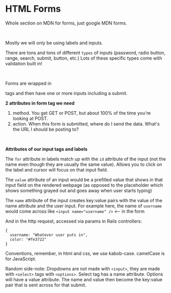 # HTML Forms

Whole section on MDN for forms, just google MDN forms.

<br/>

Mostly we will only be using labels and inputs.

There are tons and tons of different `types` of inputs (password, radio button, range,
  search, submit, button, etc.) Lots of these specific types come with validation
  built in!

<br/>


Forms are wrapped in <form> tags and then have one or more inputs including a submit.

**2 attributes in form tag we need**
1. method.
  You get GET or POST, but about 100% of the time you're looking at POST.
1. action.
  When this form is submitted, where do I send the data.
  What's the URL I should be posting to?

<br/>

**Attributes of our input tags and labels**

The `for` attribute in labels match up with the `id` attribute of the input (not the name even though they are usually the same value). Allows you to click on the label and cursor will focus on that input field.

The `value` attribute of an input would be a prefilled value that shows in that input field on the rendered webpage (as opposed to the placeholder which shows something grayed out and goes away when user starts typing)

The `name` attribute of the input creates key:value pairs with the value of the name attribute and the user input.
For example here, the name of `username` would come across like
`<input name="username" />` <-- in the form

And in the http request, accessed via params in Rails controllers:

```
{
  username: "Whatever user puts in",
  color: "#fe3722"
}
```

Conventions, remember, in html and css, we use kabob-case. camelCase is for JavaScript.

Random side-note:
Dropdowns are not made with `<input>`, they are made with `<select>` tags with `<options>`. Select tag has a name attribute. Options will have a value attribute. The name and value then become the key:value pair that is sent across for that submit.
